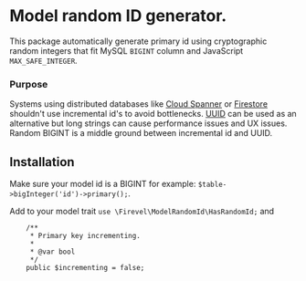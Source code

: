 # Model random ID generator.

This package automatically generate primary id using cryptographic random integers that fit MySQL `BIGINT` column and JavaScript `MAX_SAFE_INTEGER`.

### Purpose

Systems using distributed databases like [Cloud Spanner](https://cloud.google.com/spanner) or [Firestore](https://cloud.google.com/firestore) shouldn't use incremental id's to avoid bottlenecks. [UUID](https://en.wikipedia.org/wiki/Universally_unique_identifier) can be used as an alternative but long strings can cause performance issues and UX issues. Random BIGINT is a middle ground between incremental id and UUID.

## Installation

Make sure your model id is a BIGINT for example: `$table->bigInteger('id')->primary();`.


Add to your model trait `use \Firevel\ModelRandomId\HasRandomId;` and
```
    /**
     * Primary key incrementing.
     *
     * @var bool
     */
    public $incrementing = false;
```

